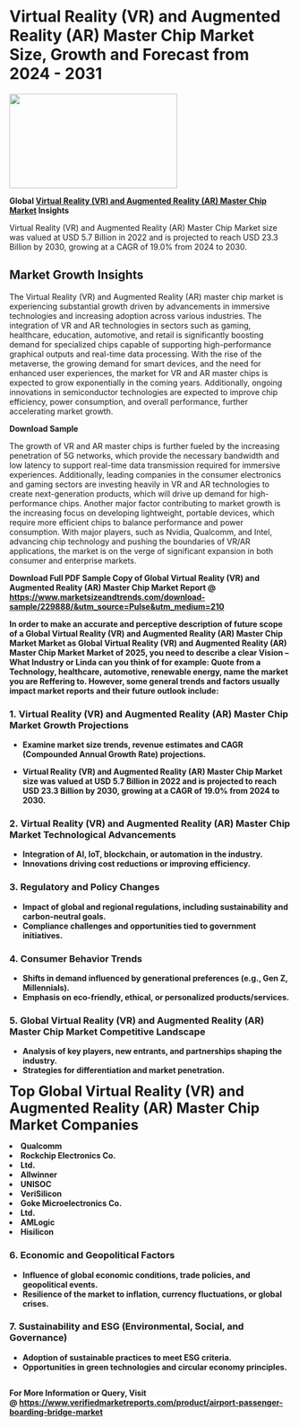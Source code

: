 <H1>Virtual Reality (VR) and Augmented Reality (AR) Master Chip Market Size, Growth and Forecast from 2024 - 2031</H1><img class="aligncenter size-medium wp-image-584254" src="https://thirdeyenews.in/wp-content/uploads/2024/09/Global-Market-Research-300x168.jpeg" alt="" width="300" height="168" /><p><strong>Global&nbsp;<a href="https://www.marketsizeandtrends.com/download-sample/229888/&amp;utm_source=Pulse&amp;utm_medium=210">Virtual Reality (VR) and Augmented Reality (AR) Master Chip Market</a> Insights</strong></p><p>Virtual Reality (VR) and Augmented Reality (AR) Master Chip Market size was valued at USD 5.7 Billion in 2022 and is projected to reach USD 23.3 Billion by 2030, growing at a CAGR of 19.0% from 2024 to 2030.</p><p><h2>Market Growth Insights</h2> <p>The Virtual Reality (VR) and Augmented Reality (AR) master chip market is experiencing substantial growth driven by advancements in immersive technologies and increasing adoption across various industries. The integration of VR and AR technologies in sectors such as gaming, healthcare, education, automotive, and retail is significantly boosting demand for specialized chips capable of supporting high-performance graphical outputs and real-time data processing. With the rise of the metaverse, the growing demand for smart devices, and the need for enhanced user experiences, the market for VR and AR master chips is expected to grow exponentially in the coming years. Additionally, ongoing innovations in semiconductor technologies are expected to improve chip efficiency, power consumption, and overall performance, further accelerating market growth.</p> <p><strong>Download Sample</strong></p> <p>The growth of VR and AR master chips is further fueled by the increasing penetration of 5G networks, which provide the necessary bandwidth and low latency to support real-time data transmission required for immersive experiences. Additionally, leading companies in the consumer electronics and gaming sectors are investing heavily in VR and AR technologies to create next-generation products, which will drive up demand for high-performance chips. Another major factor contributing to market growth is the increasing focus on developing lightweight, portable devices, which require more efficient chips to balance performance and power consumption. With major players, such as Nvidia, Qualcomm, and Intel, advancing chip technology and pushing the boundaries of VR/AR applications, the market is on the verge of significant expansion in both consumer and enterprise markets.</p> <p><strong></p><p><span class=""><strong>Download Full PDF Sample Copy of Global Virtual Reality (VR) and Augmented Reality (AR) Master Chip Market Report</strong> @ <a href="https://www.marketsizeandtrends.com/download-sample/229888/&amp;utm_source=Pulse&amp;utm_medium=210" target="_blank">https://www.marketsizeandtrends.com/download-sample/229888/&amp;utm_source=Pulse&amp;utm_medium=210</a></span></p><p>In order to make an accurate and perceptive description of future scope of a Global&nbsp;Virtual Reality (VR) and Augmented Reality (AR) Master Chip Market Market as Global&nbsp;Virtual Reality (VR) and Augmented Reality (AR) Master Chip Market Market of 2025, you need to describe a clear Vision &ndash; What Industry or Linda can you think of for example: Quote from a Technology, healthcare, automotive, renewable energy, name the market you are Reffering to. However, some general trends and factors usually impact market reports and their future outlook include:</p><h3>1.&nbsp;<strong>Virtual Reality (VR) and Augmented Reality (AR) Master Chip Market Growth Projections</strong></h3><ul><li>Examine market size trends, revenue estimates and CAGR (Compounded Annual Growth Rate) projections.</li><li><p>Virtual Reality (VR) and Augmented Reality (AR) Master Chip Market size was valued at USD 5.7 Billion in 2022 and is projected to reach USD 23.3 Billion by 2030, growing at a CAGR of 19.0% from 2024 to 2030.</p></li></ul><h3>2.&nbsp;<strong>Virtual Reality (VR) and Augmented Reality (AR) Master Chip Market Technological Advancements</strong></h3><ul><li>Integration of AI, IoT, blockchain, or automation in the industry.</li><li>Innovations driving cost reductions or improving efficiency.</li></ul><h3>3.&nbsp;<strong>Regulatory and Policy Changes</strong></h3><ul><li>Impact of global and regional regulations, including sustainability and carbon-neutral goals.</li><li>Compliance challenges and opportunities tied to government initiatives.</li></ul><h3>4.&nbsp;<strong>Consumer Behavior Trends</strong></h3><ul><li>Shifts in demand influenced by generational preferences (e.g., Gen Z, Millennials).</li><li>Emphasis on eco-friendly, ethical, or personalized products/services.</li></ul><h3>5.&nbsp;<strong>Global Virtual Reality (VR) and Augmented Reality (AR) Master Chip Market Competitive Landscape</strong></h3><ul><li>Analysis of key players, new entrants, and partnerships shaping the industry.</li><li>Strategies for differentiation and market penetration.</li></ul><p data-pm-slice="1 1 []"><span style="color: inherit; font-family: inherit; font-size: 25px;">Top Global Virtual Reality (VR) and Augmented Reality (AR) Master Chip Market Companies</span></p><div class="" data-test-id=""><p><li>Qualcomm</li><li> Rockchip Electronics Co.</li><li> Ltd.</li><li> Allwinner</li><li> UNISOC</li><li> VeriSilicon</li><li> Goke Microelectronics Co.</li><li> Ltd.</li><li> AMLogic</li><li> Hisilicon</li></p></div><h3>6.&nbsp;<strong>Economic and Geopolitical Factors</strong></h3><ul><li>Influence of global economic conditions, trade policies, and geopolitical events.</li><li>Resilience of the market to inflation, currency fluctuations, or global crises.</li></ul><h3>7.&nbsp;<strong>Sustainability and ESG (Environmental, Social, and Governance)</strong></h3><ul><li>Adoption of sustainable practices to meet ESG criteria.</li><li>Opportunities in green technologies and circular economy principles.</li></ul><h2><strong style="font-size: 14px;">For More Information or Query, Visit @&nbsp;</strong><a style="background-color: #ffffff; font-size: 14px;" href="https://www.marketsizeandtrends.com/report/virtual-reality-vr-and-augmented-reality-ar-master-chip-market/" target="_blank">https://www.verifiedmarketreports.com/product/airport-passenger-boarding-bridge-market</a></h2>
